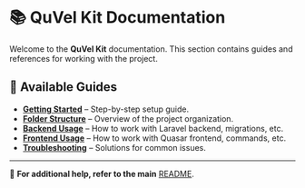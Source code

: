 # 📚 QuVel Kit Documentation  

Welcome to the **QuVel Kit** documentation. This section contains guides and references for working with the project.

## 📂 Available Guides  

- **[Getting Started](getting-started.md)** – Step-by-step setup guide.  
- **[Folder Structure](folder-structure.md)** – Overview of the project organization.  
- **[Backend Usage](backend-usage.md)** – How to work with Laravel backend, migrations, etc.  
- **[Frontend Usage](frontend-usage.md)** – How to work with Quasar frontend, commands, etc.
- **[Troubleshooting](troubleshooting.md)** – Solutions for common issues.  

---

🚀 **For additional help, refer to the main** [README](../README.md).
